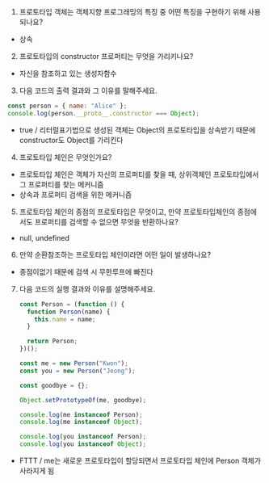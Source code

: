1. 프로토타입 객체는 객체지향 프로그래밍의 특징 중 어떤 특징을 구현하기 위해 사용되나요?

- 상속

2. 프로토타입의 constructor 프로퍼티는 무엇을 가리키나요?

- 자신을 참조하고 있는 생성자함수

3. 다음 코드의 출력 결과와 그 이유를 말해주세요.

```js
const person = { name: "Alice" };
console.log(person.__proto__.constructor === Object);
```

- true / 리터럴표기법으로 생성된 객체는 Object의 프로토타입을 상속받기 때문에 constructor도 Object를 가리킨다

4. 프로토타입 체인은 무엇인가요?

- 프로토타입 체인은 객체가 자신의 프로퍼티를 찾을 때, 상위객체인 프로토타입에서 그 프로퍼티를 찾는 메커니즘
- 상속과 프로퍼티 검색을 위한 메커니즘

5. 프로토타입 체인의 종점의 프로토타입은 무엇이고, 만약 프로토타입체인의 종점에서도 프로퍼티를 검색할 수 없으면 무엇을 반환하나요?

- null, undefined

6. 만약 순환참조하는 프로토타입 체인이라면 어떤 일이 발생하나요?

- 종점이없기 때문에 검색 시 무한루프에 빠진다

7. 다음 코드의 실행 결과와 이유를 설명해주세요.

   ```js
   const Person = (function () {
     function Person(name) {
       this.name = name;
     }

     return Person;
   })();

   const me = new Person("Kwon");
   const you = new Person("Jeong");

   const goodbye = {};

   Object.setPrototypeOf(me, goodbye);

   console.log(me instanceof Person);
   console.log(me instanceof Object);

   console.log(you instanceof Person);
   console.log(you instanceof Object);
   ```

- FTTT / me는 새로운 프로토타입이 할당되면서 프로토타입 체인에 Person 객체가 사라지게 됨
